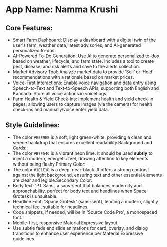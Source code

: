 # **App Name**: Namma Krushi

## Core Features:

- Smart Farm Dashboard: Display a dashboard with a digital twin of the user's farm, weather data, latest advisories, and AI-generated personalized to-dos.
- AI-Powered To-Do Generation: Use AI to generate personalized to-dos based on weather, lifecycle, and farm state. Includes a tool to create pest, disease, and risk alerts and save to the alerts collection.
- Market Advisory Tool: Analyze market data to provide 
‘Sell’ or ‘Hold’ recommendations with a rationale based on market prices.
- Voice-First Interactions: Enable voice navigation and data entry using Speech-to-Text and Text-to-Speech APIs, supporting both English and Kannada. Store all voice actions in voiceLogs.
- Farm Health & Yield Check-ins: Implement health and yield check-in pages, allowing users to capture images (via the camera) for health check-ins and manually/voice enter yield data.

## Style Guidelines:

- The color `#EEF9EE` is a soft, light green-white, providing a clean and serene backdrop that ensures excellent readability.Background and Cards:
- The color `#B7F54C` is a vibrant neon lime. It should be used **subtly** to inject a modern, energetic feel, drawing attention to key elements without being flashy.Primary Color:
- The color `#1C1E1D` is a deep, near-black. It offers a strong contrast against the light background, ensuring text and other essential elements are clear and legible.Secondary Color:
- Body text: 'PT Sans', a sans-serif that balances modernity and approachability, perfect for body text and headlines when Space Grotesk is unsuitable.
- Headline Font: 'Space Grotesk' (sans-serif), lending a modern, slightly technical feel, suitable for headlines.
- Code snippets, if needed, will be in 'Source Code Pro', a monospaced font.
- Mobile-first, responsive Material Expressive layout.
- Use subtle fade and slide animations for card, overlay, and dialog transitions to enhance user experience per Material Expressive guidelines.